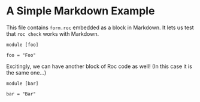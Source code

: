 # A Simple Markdown Example

This file contains `form.roc` embedded as a block in Markdown. It lets us test that `roc check` works with Markdown.

```roc
module [foo]

foo = "Foo"
```

Excitingly, we can have another block of Roc code as well! (In this case it is the same one...)

```roc
module [bar]

bar = "Bar"
```
